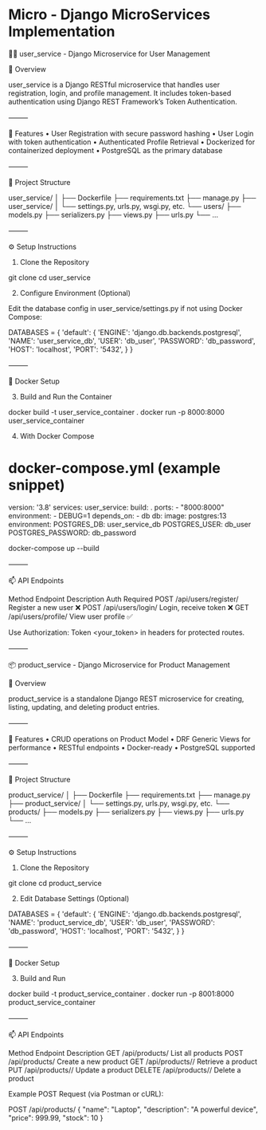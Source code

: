 # Micro - Django MicroServices Implementation


🧑‍💻 user_service - Django Microservice for User Management

📌 Overview

user_service is a Django RESTful microservice that handles user registration, login, and profile management. It includes token-based authentication using Django REST Framework’s Token Authentication.

⸻

🚀 Features
	•	User Registration with secure password hashing
	•	User Login with token authentication
	•	Authenticated Profile Retrieval
	•	Dockerized for containerized deployment
	•	PostgreSQL as the primary database

⸻

📂 Project Structure

user_service/
│
├── Dockerfile
├── requirements.txt
├── manage.py
├── user_service/
│   └── settings.py, urls.py, wsgi.py, etc.
└── users/
    ├── models.py
    ├── serializers.py
    ├── views.py
    ├── urls.py
    └── ...


⸻

⚙️ Setup Instructions

1. Clone the Repository

git clone <your-repo-url>
cd user_service

2. Configure Environment (Optional)

Edit the database config in user_service/settings.py if not using Docker Compose:

DATABASES = {
    'default': {
        'ENGINE': 'django.db.backends.postgresql',
        'NAME': 'user_service_db',
        'USER': 'db_user',
        'PASSWORD': 'db_password',
        'HOST': 'localhost',
        'PORT': '5432',
    }
}


⸻

🐳 Docker Setup

3. Build and Run the Container

docker build -t user_service_container .
docker run -p 8000:8000 user_service_container

4. With Docker Compose

# docker-compose.yml (example snippet)
version: '3.8'
services:
  user_service:
    build: .
    ports:
      - "8000:8000"
    environment:
      - DEBUG=1
    depends_on:
      - db
  db:
    image: postgres:13
    environment:
      POSTGRES_DB: user_service_db
      POSTGRES_USER: db_user
      POSTGRES_PASSWORD: db_password

docker-compose up --build


⸻

📫 API Endpoints

Method	Endpoint	Description	Auth Required
POST	/api/users/register/	Register a new user	❌
POST	/api/users/login/	Login, receive token	❌
GET	/api/users/profile/	View user profile	✅

Use Authorization: Token <your_token> in headers for protected routes.

⸻

📦 product_service - Django Microservice for Product Management

📌 Overview

product_service is a standalone Django REST microservice for creating, listing, updating, and deleting product entries.

⸻

🚀 Features
	•	CRUD operations on Product Model
	•	DRF Generic Views for performance
	•	RESTful endpoints
	•	Docker-ready
	•	PostgreSQL supported

⸻

📂 Project Structure

product_service/
│
├── Dockerfile
├── requirements.txt
├── manage.py
├── product_service/
│   └── settings.py, urls.py, wsgi.py, etc.
└── products/
    ├── models.py
    ├── serializers.py
    ├── views.py
    ├── urls.py
    └── ...


⸻

⚙️ Setup Instructions

1. Clone the Repository

git clone <your-repo-url>
cd product_service

2. Edit Database Settings (Optional)

DATABASES = {
    'default': {
        'ENGINE': 'django.db.backends.postgresql',
        'NAME': 'product_service_db',
        'USER': 'db_user',
        'PASSWORD': 'db_password',
        'HOST': 'localhost',
        'PORT': '5432',
    }
}


⸻

🐳 Docker Setup

3. Build and Run

docker build -t product_service_container .
docker run -p 8001:8000 product_service_container


⸻

📫 API Endpoints

Method	Endpoint	Description
GET	/api/products/	List all products
POST	/api/products/	Create a new product
GET	/api/products/<id>/	Retrieve a product
PUT	/api/products/<id>/	Update a product
DELETE	/api/products/<id>/	Delete a product

Example POST Request (via Postman or cURL):

POST /api/products/
{
  "name": "Laptop",
  "description": "A powerful device",
  "price": 999.99,
  "stock": 10
}


